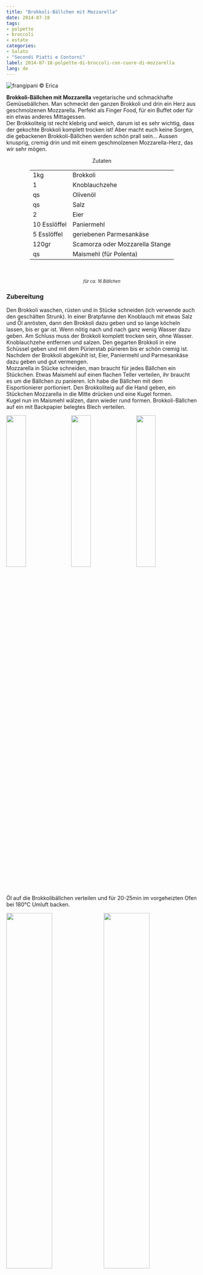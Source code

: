 ```yaml
---
title: "Brokkoli-Bällchen mit Mozzarella"
date: 2014-07-18
tags:
- polpette
- broccoli
- estate
categories:
- Salato
- "Secondi Piatti e Contorni"
label: 2014-07-18-polpette-di-broccoli-con-cuore-di-mozzarella
lang: de
---
```

![](../2014-07-18-polpette-di-broccoli-con-cuore-di-mozzarella/header.jpg "frangipani © Erica")

**Brokkoli-Bällchen mit Mozzarella** vegetarische und schmackhafte Gemüsebällchen. Man schmeckt den ganzen Brokkoli und drin ein Herz aus geschmolzenen Mozzarella. Perfekt als Finger Food, für ein Buffet oder für ein etwas anderes Mittagessen.
<br />
Der Brokkoliteig ist recht klebrig und weich, darum ist es sehr wichtig, dass der gekochte Brokkoli komplett trocken ist! Aber macht euch keine Sorgen, die gebackenen Brokkoli-Bällchen werden schön prall sein... Aussen knusprig, cremig drin und mit einem geschmolzenen Mozzarella-Herz, das wir sehr mögen.

<div id="wrapper" style="text-align: center">
  <div id="yourdiv" style="display: inline-block;">
    <div class="ingredients" itemscope itemtype="http://schema.org/Recipe">
      <span itemprop="name" style="display:none;">Brokkoli-Bällchen mit Mozzarella</span>
      <div class="ingredients-title">Zutaten</div>
      <table>
        <tbody>
          </tr>
          <tr itemprop="recipeIngredient">
            <td>1kg</td>
            <td>Brokkoli</td>
          </tr>
          <tr itemprop="recipeIngredient">
            <td>1</td>
            <td>Knoblauchzehe</td>
          </tr>
          <tr itemprop="recipeIngredient">
            <td>qs</td>
            <td>Olivenöl</td>
          </tr>
          <tr itemprop="recipeIngredient">
            <td>qs</td>
            <td>Salz</td>
          </tr>
          <tr itemprop="recipeIngredient">
            <td>2</td>
            <td>Eier</td>
          </tr>
          <tr itemprop="recipeIngredient">
            <td>10 Esslöffel</td>
            <td>Paniermehl</td>
          </tr>
          <tr itemprop="recipeIngredient">
            <td>5 Esslöffel</td>
            <td>geriebenen Parmesankäse</td>
          </tr>
          <tr itemprop="recipeIngredient">
            <td>120gr</td>
            <td>Scamorza oder Mozzarella Stange</td>
          </tr>
          <tr itemprop="recipeIngredient">
            <td>qs</td>
            <td>Maismehl (für Polenta)</td>
          </tr>
        </tbody>
      </table>
      <br></br>
      <i class="pull-right" style="font-size: 80%;" itemprop="recipeYield">für ca. 16 Bällchen</i>
    </div>
  </div>
</div>

<h3>
  <font color="grey">
    <i class="fa fa-cogs"></i>
  </font> Zubereitung
</h3>

Den Brokkoli waschen, rüsten und in Stücke schneiden (ich verwende auch den geschälten Strunk). In einer Bratpfanne den Knoblauch mit etwas Salz und Öl anrösten, dann den Brokkoli dazu geben und so lange köcheln lassen, bis er gar ist. Wenn nötig nach und nach ganz wenig Wasser dazu geben. Am Schluss muss der Brokkoli komplett trocken sein, ohne Wasser. Knoblauchzehe entfernen und salzen. Den gegarten Brokkoli in eine Schüssel geben und mit dem Pürierstab pürieren bis er schön cremig ist.
<br />
Nachdem der Brokkoli abgekühlt ist, Eier, Paniermehl und Parmesankäse dazu geben und gut vermengen.
<br />
Mozzarella in Stücke schneiden, man braucht für jedes Bällchen ein Stückchen. Etwas Maismehl auf einen flachen Teller verteilen, ihr braucht es um die Bällchen zu panieren. Ich habe die Bällchen mit dem Eisportionierer portioniert. Den Brokkoliteig auf die Hand geben, ein Stückchen Mozzarella in die Mitte drücken und eine Kugel formen.
<br />
Kugel nun im Maismehl wälzen, dann wieder rund formen. Brokkoli-Bällchen auf ein mit Backpapier belegtes Blech verteilen.
<p>
  <div style="width: 100%; margin-bottom: 0">
    <img style="float: left; width: 32%; margin-right: 1%;" src="../2014-07-18-polpette-di-broccoli-con-cuore-di-mozzarella/broccoli.jpeg" alt="" title="frangipani © Erica" />
    <img style="float: left; width: 32%; margin-right: 1%; margin-left: 1%;" src="../2014-07-18-polpette-di-broccoli-con-cuore-di-mozzarella/polpette.jpeg" alt="" title="frangipani © Erica" />
    <img style="float: left; width: 32%; margin-left: 1%;" src="../2014-07-18-polpette-di-broccoli-con-cuore-di-mozzarella/teglia.jpeg" alt="" title="frangipani © Erica" />
    <div style="clear: both"></div>
  </div>
</p>

Öl auf die Brokkolibällchen verteilen und für 20-25min im vorgeheizten Ofen bei 180°C Umluft backen.
<p>
  <div style="width: 100%; margin-bottom: 0">
    <img style="float: left; width: 49%; margin-right: 1%" src="../2014-07-18-polpette-di-broccoli-con-cuore-di-mozzarella/risultato1.jpeg" alt="" title="frangipani © Erica" />
    <img style="float: left; width: 49%; margin-left: 1%" src="../2014-07-18-polpette-di-broccoli-con-cuore-di-mozzarella/risultato2.jpeg" alt="" title="frangipani © Erica" />
    <div style="clear: both"></div>
  </div>
</p>

![](../2014-07-18-polpette-di-broccoli-con-cuore-di-mozzarella/risultato3.jpeg "frangipani © Erica")

<p>
  <div style="width: 100%; margin-bottom: 0">
    <img style="float: left; width: 49%; margin-right: 1%" src="../2014-07-18-polpette-di-broccoli-con-cuore-di-mozzarella/risultato4.jpeg" alt="" title="frangipani © Erica" />
    <img style="float: left; width: 49%; margin-left: 1%" src="../2014-07-18-polpette-di-broccoli-con-cuore-di-mozzarella/risultato5.jpeg" alt="" title="frangipani © Erica" />
    <div style="clear: both"></div>
  </div>
</p>

<p>
  <div style="width: 100%; margin-bottom: 0">
    <img style="float: left; width: 49%; margin-right: 1%" src="../2014-07-18-polpette-di-broccoli-con-cuore-di-mozzarella/risultato6.jpeg" alt="" title="frangipani © Erica" />
    <img style="float: left; width: 49%; margin-left: 1%" src="../2014-07-18-polpette-di-broccoli-con-cuore-di-mozzarella/risultato7.jpeg" alt="" title="frangipani © Erica" />
    <div style="clear: both"></div>
  </div>
</p>

<h4>Buon appetito
  <font color="red">
    <i class="fa fa-smile-o"></i>
  </font>
</h4>
